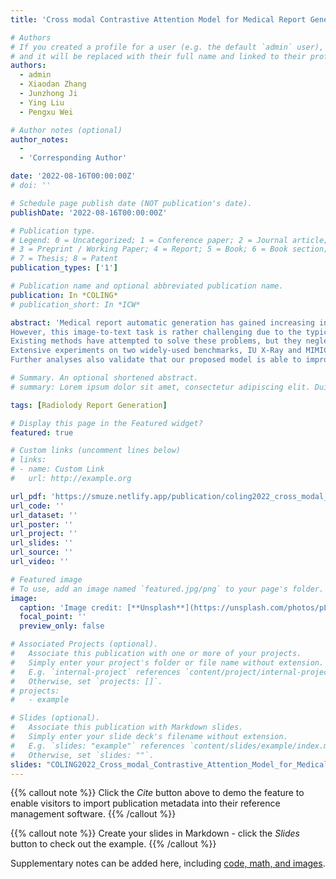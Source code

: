 ```yaml
---
title: 'Cross modal Contrastive Attention Model for Medical Report Generation'

# Authors
# If you created a profile for a user (e.g. the default `admin` user), write the username (folder name) here
# and it will be replaced with their full name and linked to their profile.
authors:
  - admin
  - Xiaodan Zhang
  - Junzhong Ji
  - Ying Liu
  - Pengxu Wei

# Author notes (optional)
author_notes:
  - 
  - 'Corresponding Author'

date: '2022-08-16T00:00:00Z'
# doi: ''

# Schedule page publish date (NOT publication's date).
publishDate: '2022-08-16T00:00:00Z'

# Publication type.
# Legend: 0 = Uncategorized; 1 = Conference paper; 2 = Journal article;
# 3 = Preprint / Working Paper; 4 = Report; 5 = Book; 6 = Book section;
# 7 = Thesis; 8 = Patent
publication_types: ['1']

# Publication name and optional abbreviated publication name.
publication: In *COLING*
# publication_short: In *ICW*

abstract: 'Medical report automatic generation has gained increasing interests recently as a way to help radiologists write reports more efficiently.
However, this image-to-text task is rather challenging due to the typical data biases: 1) Normal physiological structures dominate the images, with only tiny abnormalities; 2) Normal descriptions accordingly dominate the reports.
Existing methods have attempted to solve these problems, but they neglect to exploit useful information from similar historical cases. In this paper, we propose a novel Cross-modal Contrastive Attention (CMCA) model to capture both visual and semantic information from similar cases, with mainly two modules: a Visual Contrastive Attention Module for refining the unique abnormal regions compared to the retrieved case images; a Cross-modal Attention Module for matching the positive semantic information from the case reports.
Extensive experiments on two widely-used benchmarks, IU X-Ray and MIMIC-CXR, demonstrate that the proposed model outperforms the state-of-the-art methods on almost all metrics.
Further analyses also validate that our proposed model is able to improve the reports with more accurate abnormal findings and richer descriptions.'

# Summary. An optional shortened abstract.
# summary: Lorem ipsum dolor sit amet, consectetur adipiscing elit. Duis posuere tellus ac convallis placerat. Proin tincidunt magna sed ex sollicitudin condimentum.

tags: [Radiolody Report Generation]

# Display this page in the Featured widget?
featured: true

# Custom links (uncomment lines below)
# links:
# - name: Custom Link
#   url: http://example.org

url_pdf: 'https://smuze.netlify.app/publication/coling2022_cross_modal_contrastive_attention_model_for_medical_report_generation/COLING2022_Cross_modal_Contrastive_Attention_Model_for_Medical_Report_Generation.pdf'
url_code: ''
url_dataset: ''
url_poster: ''
url_project: ''
url_slides: ''
url_source: ''
url_video: ''

# Featured image
# To use, add an image named `featured.jpg/png` to your page's folder.
image:
  caption: 'Image credit: [**Unsplash**](https://unsplash.com/photos/pLCdAaMFLTE)'
  focal_point: ''
  preview_only: false

# Associated Projects (optional).
#   Associate this publication with one or more of your projects.
#   Simply enter your project's folder or file name without extension.
#   E.g. `internal-project` references `content/project/internal-project/index.md`.
#   Otherwise, set `projects: []`.
# projects:
#   - example

# Slides (optional).
#   Associate this publication with Markdown slides.
#   Simply enter your slide deck's filename without extension.
#   E.g. `slides: "example"` references `content/slides/example/index.md`.
#   Otherwise, set `slides: ""`.
slides: "COLING2022_Cross_modal_Contrastive_Attention_Model_for_Medical_Report_Generation"
---
```


{{% callout note %}}
Click the _Cite_ button above to demo the feature to enable visitors to import publication metadata into their reference management software.
{{% /callout %}}

{{% callout note %}}
Create your slides in Markdown - click the _Slides_ button to check out the example.
{{% /callout %}}

Supplementary notes can be added here, including [code, math, and images](https://wowchemy.com/docs/writing-markdown-latex/).
